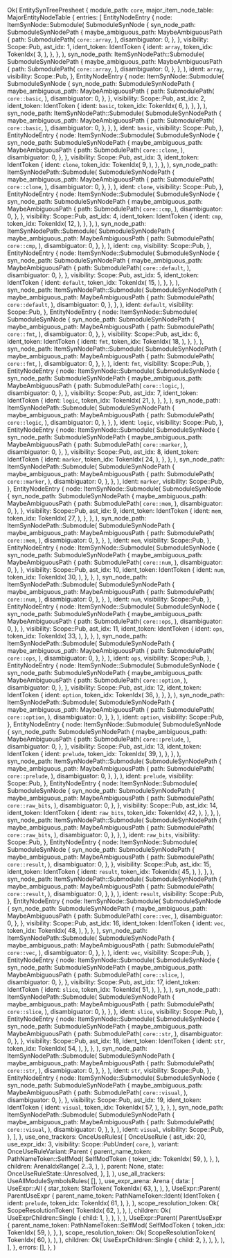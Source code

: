 Ok(
    EntitySynTreePresheet {
        module_path: `core`,
        major_item_node_table: MajorEntityNodeTable {
            entries: [
                EntityNodeEntry {
                    node: ItemSynNode::Submodule(
                        SubmoduleSynNode {
                            syn_node_path: SubmoduleSynNodePath {
                                maybe_ambiguous_path: MaybeAmbiguousPath {
                                    path: SubmodulePath(
                                        `core::array`,
                                    ),
                                    disambiguator: 0,
                                },
                            },
                            visibility: Scope::Pub,
                            ast_idx: 1,
                            ident_token: IdentToken {
                                ident: `array`,
                                token_idx: TokenIdx(
                                    3,
                                ),
                            },
                        },
                    ),
                    syn_node_path: ItemSynNodePath::Submodule(
                        SubmoduleSynNodePath {
                            maybe_ambiguous_path: MaybeAmbiguousPath {
                                path: SubmodulePath(
                                    `core::array`,
                                ),
                                disambiguator: 0,
                            },
                        },
                    ),
                    ident: `array`,
                    visibility: Scope::Pub,
                },
                EntityNodeEntry {
                    node: ItemSynNode::Submodule(
                        SubmoduleSynNode {
                            syn_node_path: SubmoduleSynNodePath {
                                maybe_ambiguous_path: MaybeAmbiguousPath {
                                    path: SubmodulePath(
                                        `core::basic`,
                                    ),
                                    disambiguator: 0,
                                },
                            },
                            visibility: Scope::Pub,
                            ast_idx: 2,
                            ident_token: IdentToken {
                                ident: `basic`,
                                token_idx: TokenIdx(
                                    6,
                                ),
                            },
                        },
                    ),
                    syn_node_path: ItemSynNodePath::Submodule(
                        SubmoduleSynNodePath {
                            maybe_ambiguous_path: MaybeAmbiguousPath {
                                path: SubmodulePath(
                                    `core::basic`,
                                ),
                                disambiguator: 0,
                            },
                        },
                    ),
                    ident: `basic`,
                    visibility: Scope::Pub,
                },
                EntityNodeEntry {
                    node: ItemSynNode::Submodule(
                        SubmoduleSynNode {
                            syn_node_path: SubmoduleSynNodePath {
                                maybe_ambiguous_path: MaybeAmbiguousPath {
                                    path: SubmodulePath(
                                        `core::clone`,
                                    ),
                                    disambiguator: 0,
                                },
                            },
                            visibility: Scope::Pub,
                            ast_idx: 3,
                            ident_token: IdentToken {
                                ident: `clone`,
                                token_idx: TokenIdx(
                                    9,
                                ),
                            },
                        },
                    ),
                    syn_node_path: ItemSynNodePath::Submodule(
                        SubmoduleSynNodePath {
                            maybe_ambiguous_path: MaybeAmbiguousPath {
                                path: SubmodulePath(
                                    `core::clone`,
                                ),
                                disambiguator: 0,
                            },
                        },
                    ),
                    ident: `clone`,
                    visibility: Scope::Pub,
                },
                EntityNodeEntry {
                    node: ItemSynNode::Submodule(
                        SubmoduleSynNode {
                            syn_node_path: SubmoduleSynNodePath {
                                maybe_ambiguous_path: MaybeAmbiguousPath {
                                    path: SubmodulePath(
                                        `core::cmp`,
                                    ),
                                    disambiguator: 0,
                                },
                            },
                            visibility: Scope::Pub,
                            ast_idx: 4,
                            ident_token: IdentToken {
                                ident: `cmp`,
                                token_idx: TokenIdx(
                                    12,
                                ),
                            },
                        },
                    ),
                    syn_node_path: ItemSynNodePath::Submodule(
                        SubmoduleSynNodePath {
                            maybe_ambiguous_path: MaybeAmbiguousPath {
                                path: SubmodulePath(
                                    `core::cmp`,
                                ),
                                disambiguator: 0,
                            },
                        },
                    ),
                    ident: `cmp`,
                    visibility: Scope::Pub,
                },
                EntityNodeEntry {
                    node: ItemSynNode::Submodule(
                        SubmoduleSynNode {
                            syn_node_path: SubmoduleSynNodePath {
                                maybe_ambiguous_path: MaybeAmbiguousPath {
                                    path: SubmodulePath(
                                        `core::default`,
                                    ),
                                    disambiguator: 0,
                                },
                            },
                            visibility: Scope::Pub,
                            ast_idx: 5,
                            ident_token: IdentToken {
                                ident: `default`,
                                token_idx: TokenIdx(
                                    15,
                                ),
                            },
                        },
                    ),
                    syn_node_path: ItemSynNodePath::Submodule(
                        SubmoduleSynNodePath {
                            maybe_ambiguous_path: MaybeAmbiguousPath {
                                path: SubmodulePath(
                                    `core::default`,
                                ),
                                disambiguator: 0,
                            },
                        },
                    ),
                    ident: `default`,
                    visibility: Scope::Pub,
                },
                EntityNodeEntry {
                    node: ItemSynNode::Submodule(
                        SubmoduleSynNode {
                            syn_node_path: SubmoduleSynNodePath {
                                maybe_ambiguous_path: MaybeAmbiguousPath {
                                    path: SubmodulePath(
                                        `core::fmt`,
                                    ),
                                    disambiguator: 0,
                                },
                            },
                            visibility: Scope::Pub,
                            ast_idx: 6,
                            ident_token: IdentToken {
                                ident: `fmt`,
                                token_idx: TokenIdx(
                                    18,
                                ),
                            },
                        },
                    ),
                    syn_node_path: ItemSynNodePath::Submodule(
                        SubmoduleSynNodePath {
                            maybe_ambiguous_path: MaybeAmbiguousPath {
                                path: SubmodulePath(
                                    `core::fmt`,
                                ),
                                disambiguator: 0,
                            },
                        },
                    ),
                    ident: `fmt`,
                    visibility: Scope::Pub,
                },
                EntityNodeEntry {
                    node: ItemSynNode::Submodule(
                        SubmoduleSynNode {
                            syn_node_path: SubmoduleSynNodePath {
                                maybe_ambiguous_path: MaybeAmbiguousPath {
                                    path: SubmodulePath(
                                        `core::logic`,
                                    ),
                                    disambiguator: 0,
                                },
                            },
                            visibility: Scope::Pub,
                            ast_idx: 7,
                            ident_token: IdentToken {
                                ident: `logic`,
                                token_idx: TokenIdx(
                                    21,
                                ),
                            },
                        },
                    ),
                    syn_node_path: ItemSynNodePath::Submodule(
                        SubmoduleSynNodePath {
                            maybe_ambiguous_path: MaybeAmbiguousPath {
                                path: SubmodulePath(
                                    `core::logic`,
                                ),
                                disambiguator: 0,
                            },
                        },
                    ),
                    ident: `logic`,
                    visibility: Scope::Pub,
                },
                EntityNodeEntry {
                    node: ItemSynNode::Submodule(
                        SubmoduleSynNode {
                            syn_node_path: SubmoduleSynNodePath {
                                maybe_ambiguous_path: MaybeAmbiguousPath {
                                    path: SubmodulePath(
                                        `core::marker`,
                                    ),
                                    disambiguator: 0,
                                },
                            },
                            visibility: Scope::Pub,
                            ast_idx: 8,
                            ident_token: IdentToken {
                                ident: `marker`,
                                token_idx: TokenIdx(
                                    24,
                                ),
                            },
                        },
                    ),
                    syn_node_path: ItemSynNodePath::Submodule(
                        SubmoduleSynNodePath {
                            maybe_ambiguous_path: MaybeAmbiguousPath {
                                path: SubmodulePath(
                                    `core::marker`,
                                ),
                                disambiguator: 0,
                            },
                        },
                    ),
                    ident: `marker`,
                    visibility: Scope::Pub,
                },
                EntityNodeEntry {
                    node: ItemSynNode::Submodule(
                        SubmoduleSynNode {
                            syn_node_path: SubmoduleSynNodePath {
                                maybe_ambiguous_path: MaybeAmbiguousPath {
                                    path: SubmodulePath(
                                        `core::mem`,
                                    ),
                                    disambiguator: 0,
                                },
                            },
                            visibility: Scope::Pub,
                            ast_idx: 9,
                            ident_token: IdentToken {
                                ident: `mem`,
                                token_idx: TokenIdx(
                                    27,
                                ),
                            },
                        },
                    ),
                    syn_node_path: ItemSynNodePath::Submodule(
                        SubmoduleSynNodePath {
                            maybe_ambiguous_path: MaybeAmbiguousPath {
                                path: SubmodulePath(
                                    `core::mem`,
                                ),
                                disambiguator: 0,
                            },
                        },
                    ),
                    ident: `mem`,
                    visibility: Scope::Pub,
                },
                EntityNodeEntry {
                    node: ItemSynNode::Submodule(
                        SubmoduleSynNode {
                            syn_node_path: SubmoduleSynNodePath {
                                maybe_ambiguous_path: MaybeAmbiguousPath {
                                    path: SubmodulePath(
                                        `core::num`,
                                    ),
                                    disambiguator: 0,
                                },
                            },
                            visibility: Scope::Pub,
                            ast_idx: 10,
                            ident_token: IdentToken {
                                ident: `num`,
                                token_idx: TokenIdx(
                                    30,
                                ),
                            },
                        },
                    ),
                    syn_node_path: ItemSynNodePath::Submodule(
                        SubmoduleSynNodePath {
                            maybe_ambiguous_path: MaybeAmbiguousPath {
                                path: SubmodulePath(
                                    `core::num`,
                                ),
                                disambiguator: 0,
                            },
                        },
                    ),
                    ident: `num`,
                    visibility: Scope::Pub,
                },
                EntityNodeEntry {
                    node: ItemSynNode::Submodule(
                        SubmoduleSynNode {
                            syn_node_path: SubmoduleSynNodePath {
                                maybe_ambiguous_path: MaybeAmbiguousPath {
                                    path: SubmodulePath(
                                        `core::ops`,
                                    ),
                                    disambiguator: 0,
                                },
                            },
                            visibility: Scope::Pub,
                            ast_idx: 11,
                            ident_token: IdentToken {
                                ident: `ops`,
                                token_idx: TokenIdx(
                                    33,
                                ),
                            },
                        },
                    ),
                    syn_node_path: ItemSynNodePath::Submodule(
                        SubmoduleSynNodePath {
                            maybe_ambiguous_path: MaybeAmbiguousPath {
                                path: SubmodulePath(
                                    `core::ops`,
                                ),
                                disambiguator: 0,
                            },
                        },
                    ),
                    ident: `ops`,
                    visibility: Scope::Pub,
                },
                EntityNodeEntry {
                    node: ItemSynNode::Submodule(
                        SubmoduleSynNode {
                            syn_node_path: SubmoduleSynNodePath {
                                maybe_ambiguous_path: MaybeAmbiguousPath {
                                    path: SubmodulePath(
                                        `core::option`,
                                    ),
                                    disambiguator: 0,
                                },
                            },
                            visibility: Scope::Pub,
                            ast_idx: 12,
                            ident_token: IdentToken {
                                ident: `option`,
                                token_idx: TokenIdx(
                                    36,
                                ),
                            },
                        },
                    ),
                    syn_node_path: ItemSynNodePath::Submodule(
                        SubmoduleSynNodePath {
                            maybe_ambiguous_path: MaybeAmbiguousPath {
                                path: SubmodulePath(
                                    `core::option`,
                                ),
                                disambiguator: 0,
                            },
                        },
                    ),
                    ident: `option`,
                    visibility: Scope::Pub,
                },
                EntityNodeEntry {
                    node: ItemSynNode::Submodule(
                        SubmoduleSynNode {
                            syn_node_path: SubmoduleSynNodePath {
                                maybe_ambiguous_path: MaybeAmbiguousPath {
                                    path: SubmodulePath(
                                        `core::prelude`,
                                    ),
                                    disambiguator: 0,
                                },
                            },
                            visibility: Scope::Pub,
                            ast_idx: 13,
                            ident_token: IdentToken {
                                ident: `prelude`,
                                token_idx: TokenIdx(
                                    39,
                                ),
                            },
                        },
                    ),
                    syn_node_path: ItemSynNodePath::Submodule(
                        SubmoduleSynNodePath {
                            maybe_ambiguous_path: MaybeAmbiguousPath {
                                path: SubmodulePath(
                                    `core::prelude`,
                                ),
                                disambiguator: 0,
                            },
                        },
                    ),
                    ident: `prelude`,
                    visibility: Scope::Pub,
                },
                EntityNodeEntry {
                    node: ItemSynNode::Submodule(
                        SubmoduleSynNode {
                            syn_node_path: SubmoduleSynNodePath {
                                maybe_ambiguous_path: MaybeAmbiguousPath {
                                    path: SubmodulePath(
                                        `core::raw_bits`,
                                    ),
                                    disambiguator: 0,
                                },
                            },
                            visibility: Scope::Pub,
                            ast_idx: 14,
                            ident_token: IdentToken {
                                ident: `raw_bits`,
                                token_idx: TokenIdx(
                                    42,
                                ),
                            },
                        },
                    ),
                    syn_node_path: ItemSynNodePath::Submodule(
                        SubmoduleSynNodePath {
                            maybe_ambiguous_path: MaybeAmbiguousPath {
                                path: SubmodulePath(
                                    `core::raw_bits`,
                                ),
                                disambiguator: 0,
                            },
                        },
                    ),
                    ident: `raw_bits`,
                    visibility: Scope::Pub,
                },
                EntityNodeEntry {
                    node: ItemSynNode::Submodule(
                        SubmoduleSynNode {
                            syn_node_path: SubmoduleSynNodePath {
                                maybe_ambiguous_path: MaybeAmbiguousPath {
                                    path: SubmodulePath(
                                        `core::result`,
                                    ),
                                    disambiguator: 0,
                                },
                            },
                            visibility: Scope::Pub,
                            ast_idx: 15,
                            ident_token: IdentToken {
                                ident: `result`,
                                token_idx: TokenIdx(
                                    45,
                                ),
                            },
                        },
                    ),
                    syn_node_path: ItemSynNodePath::Submodule(
                        SubmoduleSynNodePath {
                            maybe_ambiguous_path: MaybeAmbiguousPath {
                                path: SubmodulePath(
                                    `core::result`,
                                ),
                                disambiguator: 0,
                            },
                        },
                    ),
                    ident: `result`,
                    visibility: Scope::Pub,
                },
                EntityNodeEntry {
                    node: ItemSynNode::Submodule(
                        SubmoduleSynNode {
                            syn_node_path: SubmoduleSynNodePath {
                                maybe_ambiguous_path: MaybeAmbiguousPath {
                                    path: SubmodulePath(
                                        `core::vec`,
                                    ),
                                    disambiguator: 0,
                                },
                            },
                            visibility: Scope::Pub,
                            ast_idx: 16,
                            ident_token: IdentToken {
                                ident: `vec`,
                                token_idx: TokenIdx(
                                    48,
                                ),
                            },
                        },
                    ),
                    syn_node_path: ItemSynNodePath::Submodule(
                        SubmoduleSynNodePath {
                            maybe_ambiguous_path: MaybeAmbiguousPath {
                                path: SubmodulePath(
                                    `core::vec`,
                                ),
                                disambiguator: 0,
                            },
                        },
                    ),
                    ident: `vec`,
                    visibility: Scope::Pub,
                },
                EntityNodeEntry {
                    node: ItemSynNode::Submodule(
                        SubmoduleSynNode {
                            syn_node_path: SubmoduleSynNodePath {
                                maybe_ambiguous_path: MaybeAmbiguousPath {
                                    path: SubmodulePath(
                                        `core::slice`,
                                    ),
                                    disambiguator: 0,
                                },
                            },
                            visibility: Scope::Pub,
                            ast_idx: 17,
                            ident_token: IdentToken {
                                ident: `slice`,
                                token_idx: TokenIdx(
                                    51,
                                ),
                            },
                        },
                    ),
                    syn_node_path: ItemSynNodePath::Submodule(
                        SubmoduleSynNodePath {
                            maybe_ambiguous_path: MaybeAmbiguousPath {
                                path: SubmodulePath(
                                    `core::slice`,
                                ),
                                disambiguator: 0,
                            },
                        },
                    ),
                    ident: `slice`,
                    visibility: Scope::Pub,
                },
                EntityNodeEntry {
                    node: ItemSynNode::Submodule(
                        SubmoduleSynNode {
                            syn_node_path: SubmoduleSynNodePath {
                                maybe_ambiguous_path: MaybeAmbiguousPath {
                                    path: SubmodulePath(
                                        `core::str`,
                                    ),
                                    disambiguator: 0,
                                },
                            },
                            visibility: Scope::Pub,
                            ast_idx: 18,
                            ident_token: IdentToken {
                                ident: `str`,
                                token_idx: TokenIdx(
                                    54,
                                ),
                            },
                        },
                    ),
                    syn_node_path: ItemSynNodePath::Submodule(
                        SubmoduleSynNodePath {
                            maybe_ambiguous_path: MaybeAmbiguousPath {
                                path: SubmodulePath(
                                    `core::str`,
                                ),
                                disambiguator: 0,
                            },
                        },
                    ),
                    ident: `str`,
                    visibility: Scope::Pub,
                },
                EntityNodeEntry {
                    node: ItemSynNode::Submodule(
                        SubmoduleSynNode {
                            syn_node_path: SubmoduleSynNodePath {
                                maybe_ambiguous_path: MaybeAmbiguousPath {
                                    path: SubmodulePath(
                                        `core::visual`,
                                    ),
                                    disambiguator: 0,
                                },
                            },
                            visibility: Scope::Pub,
                            ast_idx: 19,
                            ident_token: IdentToken {
                                ident: `visual`,
                                token_idx: TokenIdx(
                                    57,
                                ),
                            },
                        },
                    ),
                    syn_node_path: ItemSynNodePath::Submodule(
                        SubmoduleSynNodePath {
                            maybe_ambiguous_path: MaybeAmbiguousPath {
                                path: SubmodulePath(
                                    `core::visual`,
                                ),
                                disambiguator: 0,
                            },
                        },
                    ),
                    ident: `visual`,
                    visibility: Scope::Pub,
                },
            ],
        },
        use_one_trackers: OnceUseRules(
            [
                OnceUseRule {
                    ast_idx: 20,
                    use_expr_idx: 3,
                    visibility: Scope::PubUnder(
                        `core`,
                    ),
                    variant: OnceUseRuleVariant::Parent {
                        parent_name_token: PathNameToken::SelfMod(
                            SelfModToken {
                                token_idx: TokenIdx(
                                    59,
                                ),
                            },
                        ),
                        children: ArenaIdxRange(
                            2..3,
                        ),
                    },
                    parent: None,
                    state: OnceUseRuleState::Unresolved,
                },
            ],
        ),
        use_all_trackers: UseAllModuleSymbolsRules(
            [],
        ),
        use_expr_arena: Arena {
            data: [
                UseExpr::All {
                    star_token: StarToken(
                        TokenIdx(
                            63,
                        ),
                    ),
                },
                UseExpr::Parent(
                    ParentUseExpr {
                        parent_name_token: PathNameToken::Ident(
                            IdentToken {
                                ident: `prelude`,
                                token_idx: TokenIdx(
                                    61,
                                ),
                            },
                        ),
                        scope_resolution_token: Ok(
                            ScopeResolutionToken(
                                TokenIdx(
                                    62,
                                ),
                            ),
                        ),
                        children: Ok(
                            UseExprChildren::Single {
                                child: 1,
                            },
                        ),
                    },
                ),
                UseExpr::Parent(
                    ParentUseExpr {
                        parent_name_token: PathNameToken::SelfMod(
                            SelfModToken {
                                token_idx: TokenIdx(
                                    59,
                                ),
                            },
                        ),
                        scope_resolution_token: Ok(
                            ScopeResolutionToken(
                                TokenIdx(
                                    60,
                                ),
                            ),
                        ),
                        children: Ok(
                            UseExprChildren::Single {
                                child: 2,
                            },
                        ),
                    },
                ),
            ],
        },
        errors: [],
    },
)